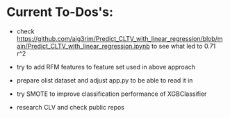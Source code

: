 # Current To-Dos's:

- check https://github.com/aig3rim/Predict_CLTV_with_linear_regression/blob/main/Predict_CLTV_with_linear_regression.ipynb to see what led to 0.71 r^2
- try to add RFM features to feature set used in above approach

- prepare olist dataset and adjust app.py to be able to read it in
- try SMOTE to improve classification performance of XGBClassifier
- research CLV and check public repos